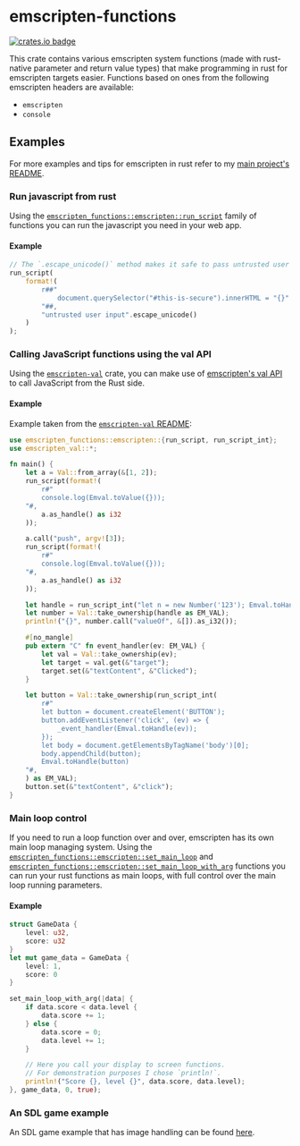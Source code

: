 # emscripten-functions
[![crates.io badge](https://img.shields.io/crates/v/emscripten-functions.svg)](https://crates.io/crates/emscripten-functions)

This crate contains various emscripten system functions (made with rust-native parameter and return value types) that make programming in rust for emscripten targets easier.
Functions based on ones from the following emscripten headers are available:
- `emscripten`
- `console`

## Examples
For more examples and tips for emscripten in rust refer to my [main project's README](https://github.com/ALEX11BR/emscripten-functions/blob/main/README.md).

### Run javascript from rust

Using the [`emscripten_functions::emscripten::run_script`](src/emscripten.rs) family of functions you can run the javascript you need in your web app.

#### Example
```rust
// The `.escape_unicode()` method makes it safe to pass untrusted user input.
run_script(
    format!(
        r##"
            document.querySelector("#this-is-secure").innerHTML = "{}"
        "##,
        "untrusted user input".escape_unicode()
    )
);
```

### Calling JavaScript functions using the val API

Using the [`emscripten-val`](https://github.com/MoAlyousef/emscripten-val) crate, you can make use of [emscripten's val API](https://emscripten.org/docs/api_reference/val.h.html) to call JavaScript from the Rust side.

#### Example
Example taken from the [`emscripten-val` README](https://github.com/MoAlyousef/emscripten-val/blob/main/README.md):
```rust
use emscripten_functions::emscripten::{run_script, run_script_int};
use emscripten_val::*;

fn main() {
    let a = Val::from_array(&[1, 2]);
    run_script(format!(
        r#"
        console.log(Emval.toValue({}));
    "#,
        a.as_handle() as i32
    ));

    a.call("push", argv![3]);
    run_script(format!(
        r#"
        console.log(Emval.toValue({}));
    "#,
        a.as_handle() as i32
    ));

    let handle = run_script_int("let n = new Number('123'); Emval.toHandle(n)");
    let number = Val::take_ownership(handle as EM_VAL);
    println!("{}", number.call("valueOf", &[]).as_i32());

    #[no_mangle]
    pub extern "C" fn event_handler(ev: EM_VAL) {
        let val = Val::take_ownership(ev);
        let target = val.get(&"target");
        target.set(&"textContent", &"Clicked");
    }

    let button = Val::take_ownership(run_script_int(
        r#"
        let button = document.createElement('BUTTON');
        button.addEventListener('click', (ev) => {
            _event_handler(Emval.toHandle(ev));
        });
        let body = document.getElementsByTagName('body')[0];
        body.appendChild(button);
        Emval.toHandle(button)
    "#,
    ) as EM_VAL);
    button.set(&"textContent", &"click");
}
```

### Main loop control

If you need to run a loop function over and over, emscripten has its own main loop managing system.
Using the [`emscripten_functions::emscripten::set_main_loop`](src/emscripten.rs) and [`emscripten_functions::emscripten::set_main_loop_with_arg`](src/emscripten.rs) functions you can run your rust functions as main loops, with full control over the main loop running parameters.

#### Example
```rust
struct GameData {
    level: u32,
    score: u32
}
let mut game_data = GameData {
    level: 1,
    score: 0
}

set_main_loop_with_arg(|data| {
    if data.score < data.level {
        data.score += 1;
    } else {
        data.score = 0;
        data.level += 1;
    }

    // Here you call your display to screen functions.
    // For demonstration purposes I chose `println!`.
    println!("Score {}, level {}", data.score, data.level);
}, game_data, 0, true);
```

### An SDL game example

An SDL game example that has image handling can be found [here](../examples/simple-game).
